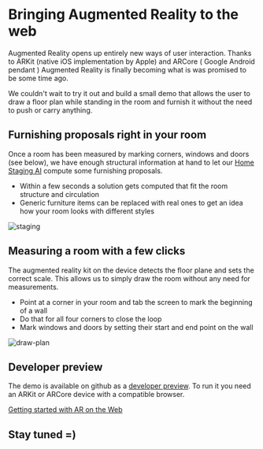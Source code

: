 # Bringing Augmented Reality to the web

Augmented Reality opens up entirely new ways of user interaction.
Thanks to ARKit (native iOS implementation by Apple) and ARCore ( Google Android pendant ) Augmented Reality is finally becoming what is was promised to be some time ago.

We couldn't wait to try it out and build a small demo that allows the user to draw a floor plan while standing in the room and furnish it without the need to push or carry anything.

## Furnishing proposals right in your room

Once a room has been measured by marking corners, windows and doors (see below), we have enough structural information at hand to let our [Home Staging AI](https://3d.io/docs/api/1/home-staging-ai.html) compute some furnishing proposals.

* Within a few seconds a solution gets computed that fit the room structure and circulation
* Generic furniture items can be replaced with real ones to get an idea how your room looks with different styles

![staging](https://storage.3d.io/535e624259ee6b0200000484/2017-09-13_11-42-23_XUM61N/home-staging-ai.gif)

## Measuring a room with a few clicks

The augmented reality kit on the device detects the floor plane and sets the correct scale.
This allows us to simply draw the room without any need for measurements.

* Point at a corner in your room and tab the screen to mark the beginning of a wall
* Do that for all four corners to close the loop
* Mark windows and doors by setting their start and end point on the wall

![draw-plan](https://storage.3d.io/535e624259ee6b0200000484/2017-09-13_11-56-39_wW7wLF/draw-plan.gif)

## Developer preview

The demo is available on github as a [developer preview](https://github.com/archilogic-com/3dio-js/tree/master/examples-browser/staging/stage-room-ar).
To run it you need an ARKit or ARCore device with a compatible browser.

[Getting started with AR on the Web](https://developers.google.com/ar/develop/web/getting-started)

## Stay tuned =)

